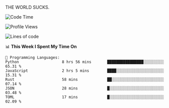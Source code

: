 THE WORLD SUCKS.

<!--START_SECTION:waka-->
![Code Time](http://img.shields.io/badge/Code%20Time-849%20hrs-blue)

![Profile Views](http://img.shields.io/badge/Profile%20Views-0-blue)

![Lines of code](https://img.shields.io/badge/From%20Hello%20World%20I%27ve%20Written-1.0%20million%20lines%20of%20code-blue)

📊 **This Week I Spent My Time On** 

```text
💬 Programming Languages: 
Python                   8 hrs 56 mins       ████████████████░░░░░░░░░   65.31 % 
JavaScript               2 hrs 5 mins        ████░░░░░░░░░░░░░░░░░░░░░   15.31 % 
Rust                     58 mins             ██░░░░░░░░░░░░░░░░░░░░░░░   07.14 % 
JSON                     28 mins             █░░░░░░░░░░░░░░░░░░░░░░░░   03.48 % 
TOML                     17 mins             █░░░░░░░░░░░░░░░░░░░░░░░░   02.09 % 
```


<!--END_SECTION:waka-->
